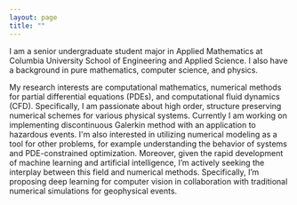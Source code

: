 ```yaml
---
layout: page
title: ""
---
```


I am a senior undergraduate student major in Applied Mathematics at Columbia University School of Engineering and Applied Science. I also have a background in pure mathematics, computer science, and physics. 

My research interests are computational mathematics, numerical methods for partial differential equations (PDEs), and computational fluid dynamics (CFD). Specifically, I am passionate about high order, structure preserving numerical schemes for various physical systems. Currently I am working on implementing discontinuous Galerkin method with an application to hazardous events. I'm also interested in utilizing numerical modeling as a tool for other problems, for example understanding the behavior of systems and PDE-constrained optimization. Moreover, given the rapid development of machine learning and artificial intelligence, I’m actively seeking the interplay between this field and numerical methods. Specifically, I’m proposing deep learning for computer vision in collaboration with traditional numerical simulations for geophysical events. 
